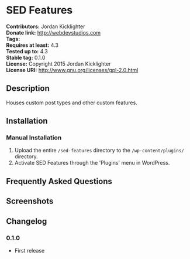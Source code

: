 # SED Features #
**Contributors:**      Jordan Kicklighter  
**Donate link:**       http://webdevstudios.com  
**Tags:**  
**Requires at least:** 4.3  
**Tested up to:**      4.3  
**Stable tag:**        0.1.0  
**License:**           Copyright 2015 Jordan Kicklighter  
**License URI:**       http://www.gnu.org/licenses/gpl-2.0.html  

## Description ##

Houses custom post types and other custom features.

## Installation ##

### Manual Installation ###

1. Upload the entire `/sed-features` directory to the `/wp-content/plugins/` directory.
2. Activate SED Features through the 'Plugins' menu in WordPress.

## Frequently Asked Questions ##


## Screenshots ##


## Changelog ##

### 0.1.0 ###
* First release
